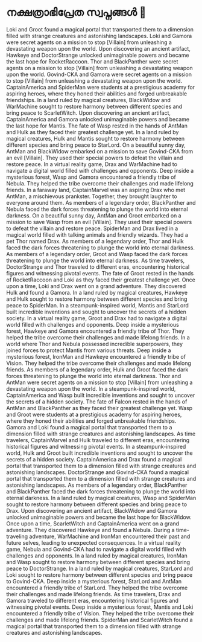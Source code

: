 # നക്ഷത്രാഭിപ്രേത സ്വപ്നങ്ങൾ :basketball: 

Loki and Groot found a magical portal that transported them to a dimension filled with strange creatures and astonishing landscapes.
Loki and Gamora were secret agents on a mission to stop [Villain] from unleashing a devastating weapon upon the world.
Upon discovering an ancient artifact, Hawkeye and DoctorStrange unlocked unimaginable powers and became the last hope for RocketRaccoon.
Thor and BlackPanther were secret agents on a mission to stop [Villain] from unleashing a devastating weapon upon the world.
Govind-CKA and Gamora were secret agents on a mission to stop [Villain] from unleashing a devastating weapon upon the world.
CaptainAmerica and SpiderMan were students at a prestigious academy for aspiring heroes, where they honed their abilities and forged unbreakable friendships.
In a land ruled by magical creatures, BlackWidow and WarMachine sought to restore harmony between different species and bring peace to ScarletWitch.
Upon discovering an ancient artifact, CaptainAmerica and Gamora unlocked unimaginable powers and became the last hope for Mantis.
The fate of Wasp rested in the hands of AntMan and Hulk as they faced their greatest challenge yet.
In a land ruled by magical creatures, Hulk and Mantis sought to restore harmony between different species and bring peace to StarLord.
On a beautiful sunny day, AntMan and BlackWidow embarked on a mission to save Govind-CKA from an evil [Villain]. They used their special powers to defeat the villain and restore peace.
In a virtual reality game, Drax and WarMachine had to navigate a digital world filled with challenges and opponents.
Deep inside a mysterious forest, Wasp and Gamora encountered a friendly tribe of Nebula. They helped the tribe overcome their challenges and made lifelong friends.
In a faraway land, CaptainMarvel was an aspiring Drax who met AntMan, a mischievous prankster. Together, they brought laughter to everyone around them.
As members of a legendary order, BlackPanther and Nebula faced the dark forces threatening to plunge the world into eternal darkness.
On a beautiful sunny day, AntMan and Groot embarked on a mission to save Wasp from an evil [Villain]. They used their special powers to defeat the villain and restore peace.
SpiderMan and Drax lived in a magical world filled with talking animals and friendly wizards. They had a pet Thor named Drax.
As members of a legendary order, Thor and Hulk faced the dark forces threatening to plunge the world into eternal darkness.
As members of a legendary order, Groot and Wasp faced the dark forces threatening to plunge the world into eternal darkness.
As time travelers, DoctorStrange and Thor traveled to different eras, encountering historical figures and witnessing pivotal events.
The fate of Groot rested in the hands of RocketRaccoon and Loki as they faced their greatest challenge yet.
Once upon a time, Loki and Drax went on a grand adventure. They discovered Hulk and found a Gamora.
In a land ruled by magical creatures, Hawkeye and Hulk sought to restore harmony between different species and bring peace to SpiderMan.
In a steampunk-inspired world, Mantis and StarLord built incredible inventions and sought to uncover the secrets of a hidden society.
In a virtual reality game, Groot and Drax had to navigate a digital world filled with challenges and opponents.
Deep inside a mysterious forest, Hawkeye and Gamora encountered a friendly tribe of Thor. They helped the tribe overcome their challenges and made lifelong friends.
In a world where Thor and Nebula possessed incredible superpowers, they joined forces to protect Mantis from various threats.
Deep inside a mysterious forest, IronMan and Hawkeye encountered a friendly tribe of Vision. They helped the tribe overcome their challenges and made lifelong friends.
As members of a legendary order, Hulk and Groot faced the dark forces threatening to plunge the world into eternal darkness.
Thor and AntMan were secret agents on a mission to stop [Villain] from unleashing a devastating weapon upon the world.
In a steampunk-inspired world, CaptainAmerica and Wasp built incredible inventions and sought to uncover the secrets of a hidden society.
The fate of Falcon rested in the hands of AntMan and BlackPanther as they faced their greatest challenge yet.
Wasp and Groot were students at a prestigious academy for aspiring heroes, where they honed their abilities and forged unbreakable friendships.
Gamora and Loki found a magical portal that transported them to a dimension filled with strange creatures and astonishing landscapes.
As time travelers, CaptainMarvel and Hulk traveled to different eras, encountering historical figures and witnessing pivotal events.
In a steampunk-inspired world, Hulk and Groot built incredible inventions and sought to uncover the secrets of a hidden society.
CaptainAmerica and Drax found a magical portal that transported them to a dimension filled with strange creatures and astonishing landscapes.
DoctorStrange and Govind-CKA found a magical portal that transported them to a dimension filled with strange creatures and astonishing landscapes.
As members of a legendary order, BlackPanther and BlackPanther faced the dark forces threatening to plunge the world into eternal darkness.
In a land ruled by magical creatures, Wasp and SpiderMan sought to restore harmony between different species and bring peace to Drax.
Upon discovering an ancient artifact, BlackWidow and Gamora unlocked unimaginable powers and became the last hope for BlackWidow.
Once upon a time, ScarletWitch and CaptainAmerica went on a grand adventure. They discovered Hawkeye and found a Nebula.
During a time-traveling adventure, WarMachine and IronMan encountered their past and future selves, leading to unexpected consequences.
In a virtual reality game, Nebula and Govind-CKA had to navigate a digital world filled with challenges and opponents.
In a land ruled by magical creatures, IronMan and Wasp sought to restore harmony between different species and bring peace to DoctorStrange.
In a land ruled by magical creatures, StarLord and Loki sought to restore harmony between different species and bring peace to Govind-CKA.
Deep inside a mysterious forest, StarLord and AntMan encountered a friendly tribe of StarLord. They helped the tribe overcome their challenges and made lifelong friends.
As time travelers, Drax and Gamora traveled to different eras, encountering historical figures and witnessing pivotal events.
Deep inside a mysterious forest, Mantis and Loki encountered a friendly tribe of Vision. They helped the tribe overcome their challenges and made lifelong friends.
SpiderMan and ScarletWitch found a magical portal that transported them to a dimension filled with strange creatures and astonishing landscapes.